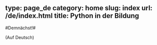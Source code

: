 type: page_de
category: home
slug: index
url: /de/index.html
title: Python in der Bildung
---

#Demnächst!#

(Auf Deutsch)
